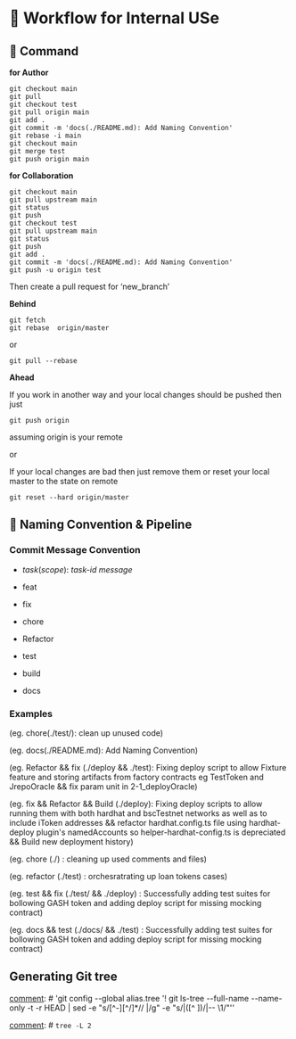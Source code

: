 # 🔏 Workflow for Internal USe

## 📱 Command


**for Author**

```
git checkout main
git pull
git checkout test
git pull origin main
git add .
git commit -m 'docs(./README.md): Add Naming Convention'
git rebase -i main
git checkout main
git merge test
git push origin main
```
**for Collaboration**

```
git checkout main
git pull upstream main
git status
git push
git checkout test
git pull upstream main
git status
git push
git add .
git commit -m 'docs(./README.md): Add Naming Convention'
git push -u origin test
```
Then create a pull request for ‘new_branch’

**Behind**
```
git fetch
git rebase  origin/master
```
or

```
git pull --rebase
```
**Ahead**

If you work in another way and your local changes should be pushed then just 

```
git push origin 
```
assuming origin is your remote

or

If your local changes are bad then just remove them or reset your local master to the state on remote 

```
git reset --hard origin/master
```

## 📝  Naming Convention & Pipeline

### Commit Message Convention

- *task*(*scope*): *task-id* *message*

- feat
- fix
- chore
- Refactor
- test
- build
- docs

### Examples

(eg. chore(./test/): clean up unused code)

(eg. docs(./README.md): Add Naming Convention)

(eg. Refactor && fix (./deploy && ./test): Fixing deploy script to allow Fixture feature and storing artifacts from factory contracts eg TestToken and JrepoOracle && fix param unit in 2-1_deployOracle)

(eg.  fix && Refactor && Build (./deploy): Fixing deploy scripts to allow running them with both hardhat and bscTestnet networks as well as to include iToken addresses && refactor hardhat.config.ts file using hardhat-deploy plugin's namedAccounts so helper-hardhat-config.ts is depreciated && Build new deployment history)


(eg.  chore (./) : cleaning up used comments and files)

(eg.  refactor (./test) : orchesratrating up loan tokens cases)

(eg.  test && fix  (./test/ && ./deploy) : Successfully adding test suites for bollowing GASH token and adding deploy script for missing mocking contract)

(eg.  docs && test  (./docs/ && ./test) : Successfully adding test suites for bollowing GASH token and adding deploy script for missing mocking contract)

## Generating Git tree


[comment]: # 'git config --global alias.tree '! git ls-tree --full-name --name-only -t -r HEAD | sed -e "s/[^-][^\/]*\//   |/g" -e "s/|\([^ ]\)/|-- \1/"''

[comment]: # 'git tree'
[comment]: # `tree -L 2`
